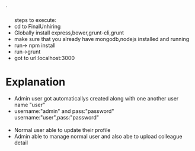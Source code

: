 `	<ul>steps to execute:
            <li>cd to FinalUnhiring
            <li>Globally install express,bower,grunt-cli,grunt 
            <li>make sure that you already have mongodb,nodejs installed and running
            <li> run-> npm install
            <li>run->grunt
            <li>got to url:localhost:3000
            </ul>
	<h1>Explanation</h1>
	<ul>
	<li>Admin user got automaticallys created along with one another user name "user"</li>
	<li>username:"admin" and pass:"password" username:"user",pass:"password" </li>	
	<li>Normal user able to update their profile</li>
	<li>Admin able to manage normal user and also abe to upload colleague detail</li>
	</ul>
